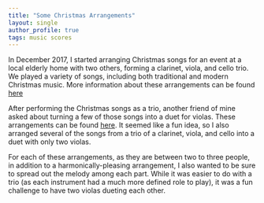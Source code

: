 ```yaml
---
title: "Some Christmas Arrangements"
layout: single
author_profile: true
tags: music scores
---
```

In December 2017, I started arranging Christmas songs for an event at a local elderly home with two others, forming a clarinet, viola, and cello trio. We played a variety of songs, including both traditional and modern Christmas music. More information about these arrangements can be found [here](/portfolio/christmasTrio)

After performing the Christmas songs as a trio, another friend of mine asked about turning a few of those songs into a duet for violas. These arrangements can be found [here](/portfolio/christmasDuo). It seemed like a fun idea, so I also arranged several of the songs from a trio of a clarinet, viola, and cello into a duet with only two violas.

For each of these arrangements, as they are between two to three people, in addition to a harmonically-pleasing arrangement, I also wanted to be sure to spread out the melody among each part. While it was easier to do with a trio (as each instrument had a much more defined role to play), it was a fun challenge to have two violas dueting each other.
